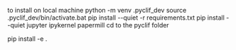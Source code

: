 to install on local machine
python -m venv .pyclif_dev
source .pyclif_dev/bin/activate.bat
pip install --quiet -r requirements.txt
pip install --quiet jupyter ipykernel papermill
cd to the pyclif folder

pip install -e .